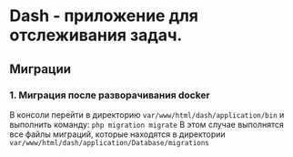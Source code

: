 # Dash - приложение для отслеживания задач.
## Миграции
### 1. Миграция после разворачивания docker
  В консоли перейти в директорию ``` var/www/html/dash/application/bin ``` и выполнить команду: ``` php migration migrate ```
  В этом случае выполнятся все файлы миграций, которые находятся в директории ``` var/www/html/dash/application/Database/migrations ```
